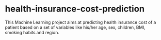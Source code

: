 # health-insurance-cost-prediction
This Machine Learning project aims at predicting health insurance cost of a patient based on a set of variables like his/her age, sex, children, BMI, smoking habits and region.
